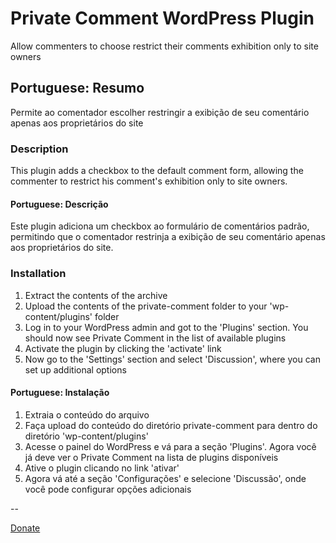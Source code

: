# Private Comment WordPress Plugin

Allow commenters to choose restrict their comments exhibition only to site owners

## Portuguese: Resumo

Permite ao comentador escolher restringir a exibição de seu comentário apenas aos proprietários do site


### Description

This plugin adds a checkbox to the default comment form, allowing the commenter to restrict his comment's exhibition only to site owners.

#### Portuguese: Descrição
Este plugin adiciona um checkbox ao formulário de comentários padrão, permitindo que o comentador restrinja a exibição de seu comentário apenas aos proprietários do site.

### Installation

1. Extract the contents of the archive
2. Upload the contents of the private-comment folder to your 'wp-content/plugins' folder
3. Log in to your WordPress admin and got to the 'Plugins' section. You should now see Private Comment in the list of available plugins
4. Activate the plugin by clicking the 'activate' link
5. Now go to the 'Settings' section and select 'Discussion', where you can set up additional options

#### Portuguese: Instalação
1. Extraia o conteúdo do arquivo
2. Faça upload do conteúdo do diretório private-comment para dentro do diretório 'wp-content/plugins'
3. Acesse o painel do WordPress e vá para a seção 'Plugins'. Agora você já deve ver o Private Comment na lista de plugins disponíveis
4. Ative o plugin clicando no link 'ativar'
5. Agora vá até a seção 'Configurações' e selecione 'Discussão', onde você pode configurar opções adicionais

--

[Donate](https://www.paypal.com/cgi-bin/webscr?cmd=_donations&business=ederson@gmail.com&lc=BR&currency_code=BRL&item_name=Private%20Comment%20Wordpress%20Plugin)
